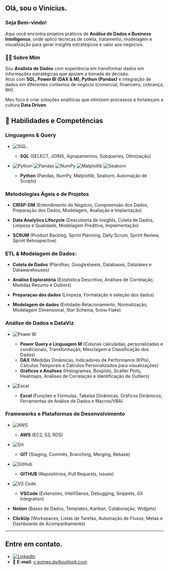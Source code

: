 ## Olá, sou o Vinícius.

### Seja Bem-vindo!

Aqui você encontra projetos práticos de **Análise de Dados e Business Intelligence**, onde aplico técnicas de coleta, tratamento, modelagem e visualização para gerar insights estratégicos e valor aos negócios.

### 👨‍💻 Sobre Mim
Sou **Analista de Dados** com experiência em transformar dados em informações estratégicas que apoiam a tomada de decisão.  
Atuo com **SQL, Power BI (DAX & M), Python (Pandas)** e integração de dados em diferentes contextos de negócio (comercial, financeiro, cobrança, RH).  

Meu foco é criar soluções analíticas que otimizem processos e fortaleçam a cultura **Data Driven**.

## 🚀 Habilidades e Competências

### **Linguagens & Query** 

- ![SQL](https://img.shields.io/badge/-SQL-4479A1?style=flat-square&logo=MySQL&logoColor=white).
  - **SQL** (SELECT, JOINS, Agrupamentos, Subqueries, Otimização)

- ![Python](https://img.shields.io/badge/-Python-3776AB?style=flat-square&logo=Python&logoColor=white) ![Pandas](https://img.shields.io/badge/-Pandas-150458?style=flat-square&logo=Pandas&logoColor=white) 
![NumPy](https://img.shields.io/badge/-NumPy-013243?style=flat-square&logo=NumPy&logoColor=white) 
![Matplotlib](https://img.shields.io/badge/-Matplotlib-11557C?style=flat-square&logo=Matplotlib&logoColor=white) 
![Seaborn](https://img.shields.io/badge/-Seaborn-3776AB?style=flat-square&logo=Seaborn&logoColor=white)
  - **Python** (Pandas, NumPy, Matplotlib, Seaborn, Automação de Scripts)

### **Metodologias Ágeis e de Projetos** 

- **CRISP-DM** (Entendimento do Negócio, Compreensão dos Dados, Preparação dos Dados, Modelagem, Avaliação e Implantação)

- **Data Analytics Lifecycle** (Descoberta de Insights, Coleta de Dados, Limpeza e Qualidade, Modelagem Preditiva, Implementação)

- **SCRUM** (Product Backlog, Sprint Planning, Daily Scrum, Sprint Review, Sprint Retrospective)

### **ETL & Modelagem de Dados:**

- **Coleta de Dados** (Planilhas, Googlesheets, Databases, Datalakes e Datawarehouses)

- **Análise Exploratória** (Estatística Descritiva, Análises de Correlação, Medidas Resumo e Outliers)

- **Preparaçao dos dados** (Limpeza, Formatação e seleção dos dados)

- **Modelagem de dados** (Entidade-Relacionamento, Normalização, Modelagem Dimensional, Star Schema, Snow Flake)

### **Análise de Dados e DataViz**

- ![Power BI](https://img.shields.io/badge/-Power%20BI-F2C811?style=flat-square&logo=Power-BI&logoColor=black)
  - **Power Query e Linguagem M** (Colunas calculadas, personalizadas e condicionais, Transformação, Mesclagem e Classificação dos Dados)
  - **DAX** (Medidas Dinâmicas, Indicadores de Performance (KPIs), Cálculos Temporais e Cálculos Personalizados para visualizações)
  - **Gráficos e Analises** (Histogramas, Boxplots, Scatter Plots, Heatmaps, Análises de Correlação e Identificação de Outliers)

- ![Excel](https://img.shields.io/badge/-Excel-217346?style=flat-square&logo=Microsoft-Excel&logoColor=white)
  - **Excel** (Funções e Fórmulas, Tabelas Dinâmicas, Gráficos Dinâmicos, Ferramentas de Análise de Dados e Macros/VBA)

### **Frameworks e Plataformas de Desenvolvimento**

- ![AWS](https://img.shields.io/badge/-AWS-232F3E?style=flat-square&logo=Amazon-AWS&logoColor=white)
  - **AWS** (EC2, S3, RDS)

- ![Git](https://img.shields.io/badge/-Git-F05032?style=flat-square&logo=Git&logoColor=white)
  - **GIT** (Staging, Commits, Branching, Merging, Rebase)

- ![GitHub](https://img.shields.io/badge/-GitHub-181717?style=flat-square&logo=GitHub&logoColor=white)
  - **GITHUB** (Repositórios, Pull Requests, Issues)

- ![VS Code](https://img.shields.io/badge/-Visual%20Studio%20Code-007ACC?style=flat-square&logo=Visual-Studio-Code&logoColor=white)
  - **VSCode** (Extensões, IntelliSense, Debugging, Snippets, Git Integration)

- **Notion** (Bases de Dados, Templates, Kanban, Colaboração, Widgets)

- **ClickUp** (Workspaces, Listas de Tarefas, Automação de Fluxos, Metas e Dashboards de Acompanhamento)

---

## Entre em contato.

- [![LinkedIn](https://img.shields.io/badge/-LinkedIn-0A66C2?style=for-the-badge&logo=LinkedIn&logoColor=white)](https://www.linkedin.com/in/vinicius-gomes-ds/)
- 📧 **E-mail:** v.gomes.ds@outlook.com

<!-- #### **Outras Competências** 


## 📊 Projetos em Destaque

### [1. Análise de Turnover de Colaboradores](./projetos/01-turnover-analise/README.md)
- Objetivo: Identificar variáveis que impactam a taxa de turnover.  
- Técnicas: Information Value (IV), Regressão, Power BI Dashboard.  
- Ferramentas: Python (Pandas, Scikit-Learn), SQL, Power BI.  
![Exemplo Dashboard](projetos/01-turnover-analise/dashboard/turnover.png)

## 📊 Estatísticas GitHub

![Diego's GitHub Stats](https://github-readme-stats.vercel.app/api?username=diegoribeiro2&show_icons=true&theme=github_dark)
[![Top Langs](https://github-readme-stats.vercel.app/api/top-langs/?username=diegoribeiro2&layout=compact&theme=github_dark&hide=jupyter%20notebook&langs_count=6)](https://github.com/anuraghazra/github-readme-stats)

---  
-->
